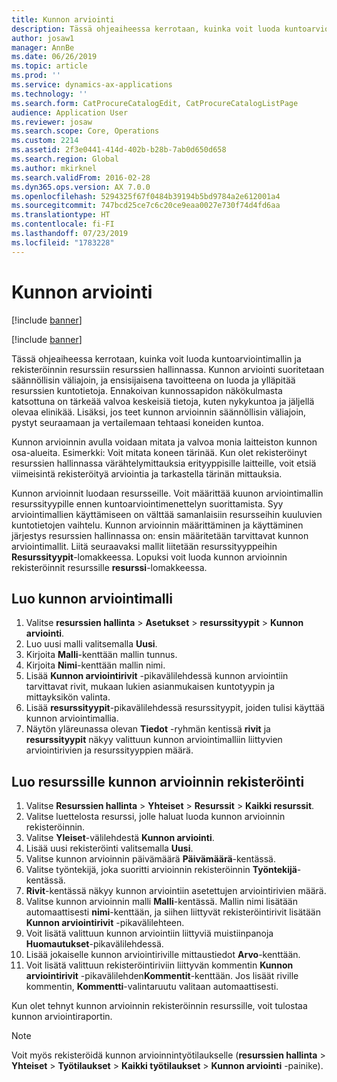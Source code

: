 ```yaml
---
title: Kunnon arviointi
description: Tässä ohjeaiheessa kerrotaan, kuinka voit luoda kuntoarviointimallin ja rekisteröinnin resurssiin resurssien hallinnassa.
author: josaw1
manager: AnnBe
ms.date: 06/26/2019
ms.topic: article
ms.prod: ''
ms.service: dynamics-ax-applications
ms.technology: ''
ms.search.form: CatProcureCatalogEdit, CatProcureCatalogListPage
audience: Application User
ms.reviewer: josaw
ms.search.scope: Core, Operations
ms.custom: 2214
ms.assetid: 2f3e0441-414d-402b-b28b-7ab0d650d658
ms.search.region: Global
ms.author: mkirknel
ms.search.validFrom: 2016-02-28
ms.dyn365.ops.version: AX 7.0.0
ms.openlocfilehash: 5294325f67f0484b39194b5bd9784a2e612001a4
ms.sourcegitcommit: 747bcd25ce7c6c20ce9eaa0027e730f74d4fd6aa
ms.translationtype: HT
ms.contentlocale: fi-FI
ms.lasthandoff: 07/23/2019
ms.locfileid: "1783228"
---
```

# <a name="condition-assessment"></a>Kunnon arviointi

[!include [banner](../../includes/banner.md)]

[!include [banner](../../includes/preview-banner.md)]

Tässä ohjeaiheessa kerrotaan, kuinka voit luoda kuntoarviointimallin ja rekisteröinnin resurssiin resurssien hallinnassa. Kunnon arviointi suoritetaan säännöllisin väliajoin, ja ensisijaisena tavoitteena on luoda ja ylläpitää resurssien kuntotietoja. Ennakoivan kunnossapidon näkökulmasta katsottuna on tärkeää valvoa keskeisiä tietoja, kuten nykykuntoa ja jäljellä olevaa elinikää. Lisäksi, jos teet kunnon arvioinnin säännöllisin väliajoin, pystyt seuraamaan ja vertailemaan tehtaasi koneiden kuntoa.

Kunnon arvioinnin avulla voidaan mitata ja valvoa monia laitteiston kunnon osa-alueita. Esimerkki: Voit mitata koneen tärinää. Kun olet rekisteröinyt resurssien hallinnassa värähtelymittauksia erityyppisille laitteille, voit etsiä viimeisintä rekisteröityä arviointia ja tarkastella tärinän mittauksia.

Kunnon arvioinnit luodaan resursseille. Voit määrittää kuunon arviointimallin resurssityypille ennen kuntoarviointimenettelyn suorittamista. Syy arviointimallien käyttämiseen on välttää samanlaisiin resursseihin kuuluvien kuntotietojen vaihtelu. Kunnon arvioinnin määrittäminen ja käyttäminen järjestys resurssien hallinnassa on: ensin määritetään tarvittavat kunnon arviointimallit. Liitä seuraavaksi mallit liitetään resurssityyppeihin **Resurssityypit**-lomakkeessa. Lopuksi voit luoda kunnon arvioinnin rekisteröinnit resurssille **resurssi**-lomakkeessa.

## <a name="create-a-condition-assessment-template"></a>Luo kunnon arviointimalli

1. Valitse **resurssien hallinta** > **Asetukset** > **resurssityypit** > **Kunnon arviointi**.
2. Luo uusi malli valitsemalla **Uusi**.
3. Kirjoita **Malli**-kenttään mallin tunnus.
4. Kirjoita **Nimi**-kenttään mallin nimi.
5. Lisää **Kunnon arviointirivit** -pikavälilehdessä kunnon arviointiin tarvittavat rivit, mukaan lukien asianmukaisen kuntotyypin ja mittayksikön valinta.
6. Lisää **resurssityypit**-pikavälilehdessä resurssityypit, joiden tulisi käyttää kunnon arviointimallia.
7. Näytön yläreunassa olevan **Tiedot** -ryhmän kentissä **rivit** ja **resurssityypit** näkyy valittuun kunnon arviointimalliin liittyvien arviointirivien ja resurssityyppien määrä.


## <a name="create-condition-assessment-registration-on-an-asset"></a>Luo resurssille kunnon arvioinnin rekisteröinti

1. Valitse **Resurssien hallinta**  >  **Yhteiset**  >  **Resurssit**  >  **Kaikki resurssit**.
2. Valitse luettelosta resurssi, jolle haluat luoda kunnon arvioinnin rekisteröinnin.
3. Valitse **Yleiset**-välilehdestä **Kunnon arviointi**.
4. Lisää uusi rekisteröinti valitsemalla **Uusi**.
5. Valitse kunnon arvioinnin päivämäärä **Päivämäärä**-kentässä.
6. Valitse työntekijä, joka suoritti arvioinnin rekisteröinnin **Työntekijä**-kentässä.
7. **Rivit**-kentässä näkyy kunnon arviointiin asetettujen arviointirivien määrä.
8. Valitse kunnon arvioinnin malli **Malli**-kentässä. Mallin nimi lisätään automaattisesti **nimi**-kenttään, ja siihen liittyvät rekisteröintirivit lisätään **Kunnon arviointirivit** -pikavälilehteen.
9. Voit lisätä valittuun kunnon arviointiin liittyviä muistiinpanoja **Huomautukset**-pikavälilehdessä.
10. Lisää jokaiselle kunnon arviointiriville mittaustiedot **Arvo**-kenttään.
11. Voit lisätä valittuun rekisteröintiriviin liittyvän kommentin **Kunnon arviointirivit** -pikavälilehden**Kommentit**-kenttään. Jos lisäät riville kommentin, **Kommentti**-valintaruutu valitaan automaattisesti.

Kun olet tehnyt kunnon arvioinnin rekisteröinnin resurssille, voit tulostaa kunnon arviointiraportin.

>[!NOTE]
>Voit myös rekisteröidä kunnon arvioinnintyötilaukselle (**resurssien hallinta** > **Yhteiset** > **Työtilaukset** > **Kaikki työtilaukset** > **Kunnon arviointi** -painike).
